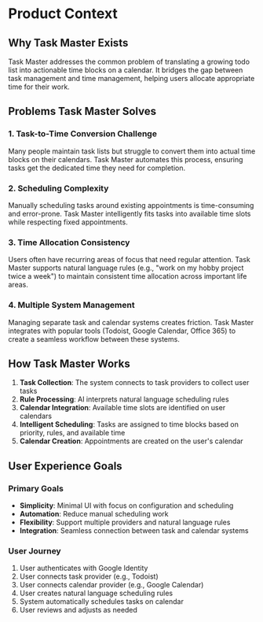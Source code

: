 # Product Context

## Why Task Master Exists
Task Master addresses the common problem of translating a growing todo list into actionable time blocks on a calendar. It bridges the gap between task management and time management, helping users allocate appropriate time for their work.

## Problems Task Master Solves

### 1. Task-to-Time Conversion Challenge
Many people maintain task lists but struggle to convert them into actual time blocks on their calendars. Task Master automates this process, ensuring tasks get the dedicated time they need for completion.

### 2. Scheduling Complexity
Manually scheduling tasks around existing appointments is time-consuming and error-prone. Task Master intelligently fits tasks into available time slots while respecting fixed appointments.

### 3. Time Allocation Consistency
Users often have recurring areas of focus that need regular attention. Task Master supports natural language rules (e.g., "work on my hobby project twice a week") to maintain consistent time allocation across important life areas.

### 4. Multiple System Management
Managing separate task and calendar systems creates friction. Task Master integrates with popular tools (Todoist, Google Calendar, Office 365) to create a seamless workflow between these systems.

## How Task Master Works

1. **Task Collection**: The system connects to task providers to collect user tasks
2. **Rule Processing**: AI interprets natural language scheduling rules
3. **Calendar Integration**: Available time slots are identified on user calendars
4. **Intelligent Scheduling**: Tasks are assigned to time blocks based on priority, rules, and available time
5. **Calendar Creation**: Appointments are created on the user's calendar

## User Experience Goals

### Primary Goals
- **Simplicity**: Minimal UI with focus on configuration and scheduling
- **Automation**: Reduce manual scheduling work
- **Flexibility**: Support multiple providers and natural language rules
- **Integration**: Seamless connection between task and calendar systems

### User Journey
1. User authenticates with Google Identity
2. User connects task provider (e.g., Todoist)
3. User connects calendar provider (e.g., Google Calendar)
4. User creates natural language scheduling rules
5. System automatically schedules tasks on calendar
6. User reviews and adjusts as needed 